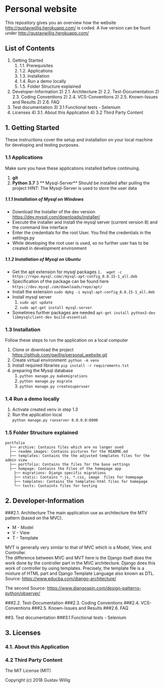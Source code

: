  # Personal website
This repository gives you an overview how the website http://gustavwillig.herokuapp.com/ is coded.
A live version can be fount under http://gustavwillig.herokuapp.com/
## List of Contents

1. Getting Started
   1) 1.1.  Prerequisites
   1) 1.2. Applications
   1) 1.3. Installation
   1) 1.4.  Run a demo locally 
   1) 1.5. Folder Structure explained
2. Developer-Information
   2) 2.1. Architecture
   2) 2.2. Test-Documentation
   2) 2.3. Coding Conventions
   2) 2.4. VCS-Conventions
   2) 2.5. Known-Issues and Results
   2) 2.6. FAQ
3. Test documentation
   3) 3.1 Functional tests - Selenium
4. Licenses
   4) 3.1. About this Application
   4) 3.2 Third Party Content


## 1. Getting Started
These instructions cover the setup and installation on your local machine for developing and testing purposes.

### 1.1 Applications
Make sure you have these applications installed before continuing.

1. **git**
2. **Python 3.7**
3 ** Mysql-Server** Should be installed after pulling the project
HINT: The Mysql-Server is used to store the user data

##### 1.1.1 Installation of Mysql on Windows
* Download the Installer of the dev version https://dev.mysql.com/downloads/installer/
* Execute the installer and install the mysql server (current version 8) and the command line interface
* Enter the credentials for the root User. You find the credentials in the settings.py 
* While developing the root user is used, so no further user has to be created in development environment

##### 1.1.2 Installation of Mysql on Ubuntu
* Get the apt extension for mysql packages `1.	wget -c https://repo.mysql.com//mysql-apt-config_0.8.15-1_all.deb`
* Specification of the package can be found here `https://dev.mysql.com/downloads/repo/apt/`
* Install the extension `sudo dpkg -i mysql-apt-config_0.8.15-1_all.deb`
* Install mysql server
  1. `sudo apt update`
  2. `sudo apt-get install mysql-server`
* Sometimes further packages are needed `apt-get install python3-dev libmysqlclient-dev build-essential`

### 1.3 Installation
Follow these steps to run the application on a local computer

1. Clone or download the project https://github.com/gwillig/personal_website.git
2. Create virtual environment: `python -m venv`
3. Install required libraries `pip install -r requirements.txt`
4. preparing the Mysql database
    1. `python manage.py makemigrations`
    2. `python manage.py migrate`
    3. `python manage.py createsuperuser`

### 1.4 Run a demo locally 
1. Activate created venv in step 1.3
2. Run the application local <br>`python manage.py runserver 0.0.0.0:8000`

### 1.5 Folder Structure explained
    portfolio
      ├── archive: Contains files which are no longer used
      ├── readme_images: Contains pictures for the README.md
      ├── templates: Contains the the adjusted templates files for the admin view
      ├── portfolio: Contains the files for the base settings
      ├── hompage: Contains the Files of the homepage app
        ├── migrations: Django specific migrations
        ├── static: Contains *.js, *.css, image  files for homepage 
        ├── templates: Contains the templates-html files for homepage 
        └── tests: Containts files for testing

## 2. Developer-Information
###2.1. Architecture
The main application use as architecture the MTV pattern (based on the MVC).
* M - Model
* V - View
* T - Template

MVT is generally very similar to that of MVC which is a Model, View, and Controller. <br>
The difference between MVC and MVT here is the Django itself does the work done by the controller part in the MVC architecture. Django does this work of controller by using templates. Precisely, the template file is a mixture of HTML part and Django Template Language also known as DTL.
Source: https://www.educba.com/django-architecture/

The second 
Source: https://www.djangospin.com/design-patterns-python/observer/


###2.2. Test-Documentation
###2.3. Coding Conventions
###2.4. VCS-Conventions
###2.5. Known-Issues and Results
###2.6. FAQ

##3. Test documentation
###3.1 Functional tests - Selenium
## 3. Licenses
### 4.1. About this Application
### 4.2 Third Party Content
The MIT License (MIT)

Copyright (c) 2018 Gustav Willig




